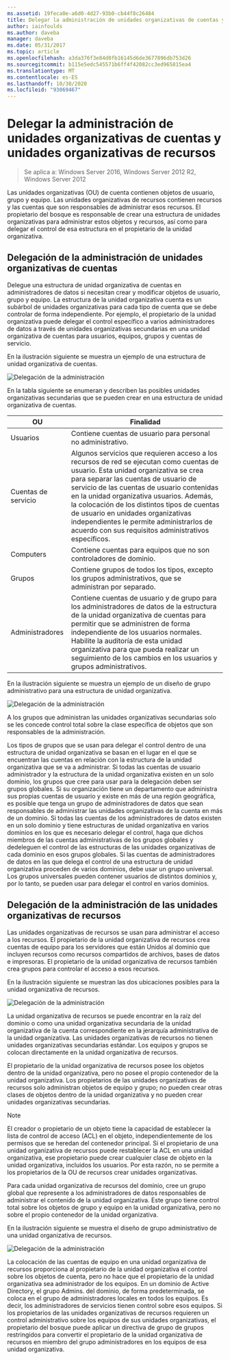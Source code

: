 ```yaml
---
ms.assetid: 19feca0e-a6d0-4d27-93b0-cb44f8c26484
title: Delegar la administración de unidades organizativas de cuentas y unidades organizativas de recursos
author: iainfoulds
ms.author: daveba
manager: daveba
ms.date: 05/31/2017
ms.topic: article
ms.openlocfilehash: a3da376f3e84d0fb16145d6de3677896db753d26
ms.sourcegitcommit: b115e5edc545571b6ff4f42082cc3ed965815ea4
ms.translationtype: MT
ms.contentlocale: es-ES
ms.lasthandoff: 10/30/2020
ms.locfileid: "93069467"
---
```

# <a name="delegating-administration-of-account-ous-and-resource-ous"></a>Delegar la administración de unidades organizativas de cuentas y unidades organizativas de recursos

>Se aplica a: Windows Server 2016, Windows Server 2012 R2, Windows Server 2012

Las unidades organizativas (OU) de cuenta contienen objetos de usuario, grupo y equipo. Las unidades organizativas de recursos contienen recursos y las cuentas que son responsables de administrar esos recursos. El propietario del bosque es responsable de crear una estructura de unidades organizativas para administrar estos objetos y recursos, así como para delegar el control de esa estructura en el propietario de la unidad organizativa.

## <a name="delegating-administration-of-account-ous"></a>Delegación de la administración de unidades organizativas de cuentas
Delegue una estructura de unidad organizativa de cuentas en administradores de datos si necesitan crear y modificar objetos de usuario, grupo y equipo. La estructura de la unidad organizativa cuenta es un subárbol de unidades organizativas para cada tipo de cuenta que se debe controlar de forma independiente. Por ejemplo, el propietario de la unidad organizativa puede delegar el control específico a varios administradores de datos a través de unidades organizativas secundarias en una unidad organizativa de cuentas para usuarios, equipos, grupos y cuentas de servicio.

En la ilustración siguiente se muestra un ejemplo de una estructura de unidad organizativa de cuentas.

![Delegación de la administración](media/Delegating-Administration-of-Account-OUs-and-Resource-OUs/66d38fbe-e8eb-42d7-abab-9526243bf6d9.gif)

En la tabla siguiente se enumeran y describen las posibles unidades organizativas secundarias que se pueden crear en una estructura de unidad organizativa de cuentas.

|OU|Finalidad|
|------|-----------|
|Usuarios|Contiene cuentas de usuario para personal no administrativo.|
|Cuentas de servicio|Algunos servicios que requieren acceso a los recursos de red se ejecutan como cuentas de usuario. Esta unidad organizativa se crea para separar las cuentas de usuario de servicio de las cuentas de usuario contenidas en la unidad organizativa usuarios. Además, la colocación de los distintos tipos de cuentas de usuario en unidades organizativas independientes le permite administrarlos de acuerdo con sus requisitos administrativos específicos.|
|Computers|Contiene cuentas para equipos que no son controladores de dominio.|
|Grupos|Contiene grupos de todos los tipos, excepto los grupos administrativos, que se administran por separado.|
|Administradores|Contiene cuentas de usuario y de grupo para los administradores de datos de la estructura de la unidad organizativa de cuentas para permitir que se administren de forma independiente de los usuarios normales. Habilite la auditoría de esta unidad organizativa para que pueda realizar un seguimiento de los cambios en los usuarios y grupos administrativos.|

En la ilustración siguiente se muestra un ejemplo de un diseño de grupo administrativo para una estructura de unidad organizativa.

![Delegación de la administración](media/Delegating-Administration-of-Account-OUs-and-Resource-OUs/be2cd2d2-6956-429c-a53a-369e6fe40b2b.gif)

A los grupos que administran las unidades organizativas secundarias solo se les concede control total sobre la clase específica de objetos que son responsables de la administración.

Los tipos de grupos que se usan para delegar el control dentro de una estructura de unidad organizativa se basan en el lugar en el que se encuentran las cuentas en relación con la estructura de la unidad organizativa que se va a administrar. Si todas las cuentas de usuario administrador y la estructura de la unidad organizativa existen en un solo dominio, los grupos que cree para usar para la delegación deben ser grupos globales. Si su organización tiene un departamento que administra sus propias cuentas de usuario y existe en más de una región geográfica, es posible que tenga un grupo de administradores de datos que sean responsables de administrar las unidades organizativas de la cuenta en más de un dominio. Si todas las cuentas de los administradores de datos existen en un solo dominio y tiene estructuras de unidad organizativa en varios dominios en los que es necesario delegar el control, haga que dichos miembros de las cuentas administrativas de los grupos globales y dedeleguen el control de las estructuras de las unidades organizativas de cada dominio en esos grupos globales. Si las cuentas de administradores de datos en las que delega el control de una estructura de unidad organizativa proceden de varios dominios, debe usar un grupo universal. Los grupos universales pueden contener usuarios de distintos dominios y, por lo tanto, se pueden usar para delegar el control en varios dominios.

## <a name="delegating-administration-of-resource-ous"></a>Delegación de la administración de las unidades organizativas de recursos
Las unidades organizativas de recursos se usan para administrar el acceso a los recursos. El propietario de la unidad organizativa de recursos crea cuentas de equipo para los servidores que están Unidos al dominio que incluyen recursos como recursos compartidos de archivos, bases de datos e impresoras. El propietario de la unidad organizativa de recursos también crea grupos para controlar el acceso a esos recursos.

En la ilustración siguiente se muestran las dos ubicaciones posibles para la unidad organizativa de recursos.

![Delegación de la administración](media/Delegating-Administration-of-Account-OUs-and-Resource-OUs/6667a5ce-34d6-48a9-9974-b823ba70e2af.gif)

La unidad organizativa de recursos se puede encontrar en la raíz del dominio o como una unidad organizativa secundaria de la unidad organizativa de la cuenta correspondiente en la jerarquía administrativa de la unidad organizativa. Las unidades organizativas de recursos no tienen unidades organizativas secundarias estándar. Los equipos y grupos se colocan directamente en la unidad organizativa de recursos.

El propietario de la unidad organizativa de recursos posee los objetos dentro de la unidad organizativa, pero no posee el propio contenedor de la unidad organizativa. Los propietarios de las unidades organizativas de recursos solo administran objetos de equipo y grupo; no pueden crear otras clases de objetos dentro de la unidad organizativa y no pueden crear unidades organizativas secundarias.

> [!NOTE]
> El creador o propietario de un objeto tiene la capacidad de establecer la lista de control de acceso (ACL) en el objeto, independientemente de los permisos que se heredan del contenedor principal. Si el propietario de una unidad organizativa de recursos puede restablecer la ACL en una unidad organizativa, ese propietario puede crear cualquier clase de objeto en la unidad organizativa, incluidos los usuarios. Por esta razón, no se permite a los propietarios de la OU de recursos crear unidades organizativas.

Para cada unidad organizativa de recursos del dominio, cree un grupo global que represente a los administradores de datos responsables de administrar el contenido de la unidad organizativa. Este grupo tiene control total sobre los objetos de grupo y equipo en la unidad organizativa, pero no sobre el propio contenedor de la unidad organizativa.

En la ilustración siguiente se muestra el diseño de grupo administrativo de una unidad organizativa de recursos.

![Delegación de la administración](media/Delegating-Administration-of-Account-OUs-and-Resource-OUs/8a3f7714-a3bf-43f7-b999-6070543248b0.gif)

La colocación de las cuentas de equipo en una unidad organizativa de recursos proporciona al propietario de la unidad organizativa el control sobre los objetos de cuenta, pero no hace que el propietario de la unidad organizativa sea administrador de los equipos. En un dominio de Active Directory, el grupo Admins. del dominio, de forma predeterminada, se coloca en el grupo de administradores locales en todos los equipos. Es decir, los administradores de servicios tienen control sobre esos equipos. Si los propietarios de las unidades organizativas de recursos requieren un control administrativo sobre los equipos de sus unidades organizativas, el propietario del bosque puede aplicar un directiva de grupo de grupos restringidos para convertir el propietario de la unidad organizativa de recursos en miembro del grupo administradores en los equipos de esa unidad organizativa.



